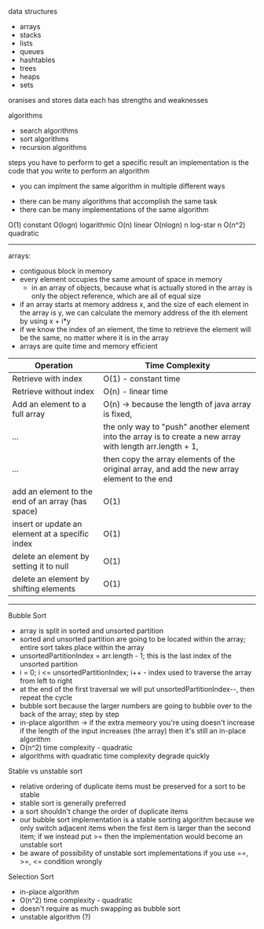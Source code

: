 data structures
* arrays
* stacks
* lists
* queues
* hashtables
* trees
* heaps
* sets

oranises and stores data
each has strengths and weaknesses

algorithms
* search algorithms
* sort algorithms
* recursion algorithms

steps you have to perform to get a specific result
an implementation is the code that you write to perform an algorithm
* you can implment the same algorithm in multiple different ways

- there can be many algorithms that accomplish the same task
- there can be many implementations of the same algorithm

O(1) constant
O(logn) logarithmic
O(n) linear
O(nlogn) n log-star n
O(n^2) quadratic

-----

arrays:
- contiguous block in memory
- every element occupies the same amount of space in memory 
    - in an array of objects, because what is actually stored in the array is only the object reference, which are all of equal size
- if an array starts at memory address x, and the size of each element in the array is y, we
can calculate the memory address of the ith element by using x + i*y
- if we know the index of an element, the time to retrieve the element will be the same, no matter where it is in the array
- arrays are quite time and memory efficient

Operation | Time Complexity
--- |  --- 
Retrieve with index | O(1) - constant time
Retrieve without index | O(n) - linear time
Add an element to a full array | O(n) -> because the length of java array is fixed, 
... | the only way to "push" another element into the array is to create a new array with length arr.length + 1, 
... | then copy the array elements of the original array, and add the new array element to the end
add an element to the end of an array (has space) | O(1)
insert or update an element at a specific index | O(1)
delete an element by setting it to null | O(1)
delete an element by shifting elements | O(1)

-----

Bubble Sort

- array is split in sorted and unsorted partition
- sorted and unsorted partition are going to be located within the array; entire sort takes place within the array
- unsortedPartitionIndex = arr.length - 1; this is the last index of the unsorted partition
- i = 0; i <= unsortedPartitionIndex; i++ - index used to traverse the array from left to right
- at the end of the first traversal we will put unsortedPartitionIndex--, then repeat the cycle
- bubble sort because the larger numbers are going to bubble over to the back of the array; step by step
- in-place algorithm -> if the extra memeory you're using doesn't increase if the length of the input increases (the array)
  then it's still an in-place algorithm
- O(n^2) time complexity - quadratic
- algorithms with quadratic time complexity degrade quickly

Stable vs unstable sort

- relative ordering of duplicate items must be preserved for a sort to be stable
- stable sort is generally preferred
- a sort shouldn't change the order of duplicate items
- our bubble sort implementation is a stable sorting algorithm because we only switch adjacent items when the first item
  is larger than the second item; if we instead put >= then the implementation would become an unstable sort
- be aware of possibility of unstable sort implementations if you use ==, >=, <= condition wrongly

Selection Sort

- in-place algorithm
- O(n^2) time complexity - quadratic
- doesn't require as much swapping as bubble sort
- unstable algorithm (?)

